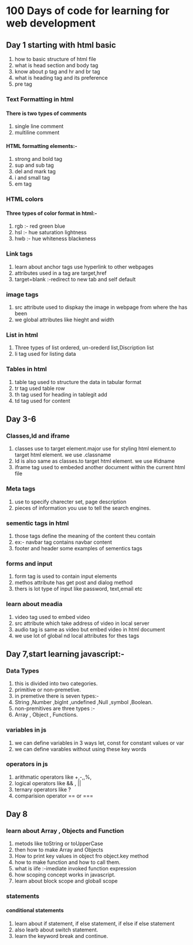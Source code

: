 # 100 Days of code for learning for web development

## Day 1 starting with html basic

1. how to basic structure of html file
2. what is head section and body tag
3. know about p tag and hr and br tag
4. what is heading tag and its preference
5. pre tag

### Text Formatting in html

#### There is two types of comments

1. single line comment
2. multiline comment

#### HTML formatting elements:-

1. strong and bold tag
2. sup and sub tag
3. del and mark tag
4. i and small tag
5. em tag

### HTML colors

#### Three types of color format in html:-

1. rgb :- red green blue
2. hsl :- hue saturation lightness
3. hwb :- hue whiteness blackeness

### Link tags

1. learn about anchor tags use hyperlink to other webpages
2. attributes used in a tag are target,href
3. target=blank :-redirect to new tab and self default

### image tags

1. src attribute used to dispkay the image in webpage from where the has been
2. we global attributes like hieght and width

### List in html

1. Three types of list ordered, un-orederd list,Discription list
2. li tag used for listing data

### Tables in html

1. table tag used to structure the data in tabular format
2. tr tag used table row
3. th tag used for heading in tablegit add
4. td tag used for content

## Day 3-6

### Classes,Id and iframe

1. classes use to target element.major use for styling html element.to target html element. we use .classname
2. Id is also same as classes.to target html element. we use #idname
3. iframe tag used to embeded another document within the current html file

### Meta tags

1. use to specify charecter set, page description
2. pieces of information you use to tell the search engines.

### sementic tags in html

1. those tags define the meaning of the content theu contain
2. ex:- navbar tag contains navbar content
3. footer and header some examples of sementics tags

### forms and input

1. form tag is used to contain input elements
2. methos attribute has get post and dialog method
3. thers is lot type of input like password, text,email etc

### learn about meadia

1. video tag used to embed video
2. src attribute which take address of video in local server
3. audio tag is same as video but embed video in html document
4. we use lot of global nd local attributes for thes tags

## Day 7,start learning javascript:-

### Data Types

1. this is divided into two categories.
2. primitive or non-premetive.
3. in premetive there is seven types:-
4. String ,Number ,bigInt ,undefined ,Null ,symbol ,Boolean.
5. non-premitives are three types :-
6. Array , Object , Functions.

### variables in js

1. we can define variables in 3 ways let, const for constant values or var
2. we can define varables without using these key words

### operators in js

1. arithmatic operators like +,-,\,%,
2. logical operators like && , ||
3. ternary operators like ?
4. comparision operator == or ===

## Day 8

### learn about Array , Objects and Function

1. metods like toString or toUpperCase
2. then how to make Array and Objects
3. How to print key values in object fro object.key method
4. how to make function and how to call them.
5. what is iife :-imediate invoked function expression
6. how scoping concept works in javascript.
7. learn about block scope and globall scope

### statements

#### conditional statements

1. learn about if statement, if else statement, if else if else statement
2. also learb about switch statement.
3. learn the keyword break and continue.
